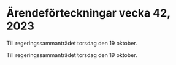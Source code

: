 # Ärendeförteckningar vecka 42, 2023

Till regeringssammanträdet torsdag den 19 oktober.

Till regeringssammanträdet torsdag den 19 oktober.

